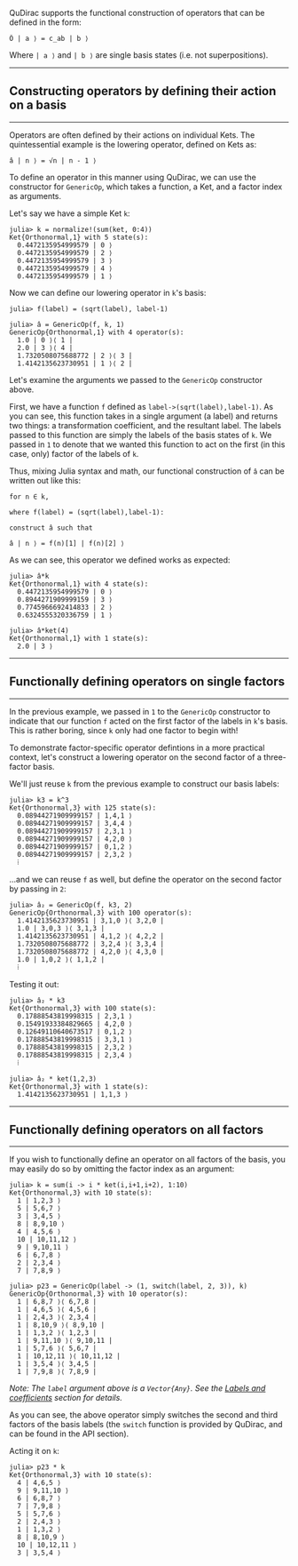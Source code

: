QuDirac supports the functional construction of operators that can be defined in the form:

```
Ô | a ⟩ = c_ab | b ⟩
```

Where `| a ⟩` and `| b ⟩` are single basis states (i.e. not superpositions).

---
## Constructing operators by defining their action on a basis
---

Operators are often defined by their actions on individual Kets. The quintessential example is the lowering operator, defined
on Kets as:

```
â | n ⟩ = √n | n - 1 ⟩
``` 

To define an operator in this manner using QuDirac, we can use the constructor for `GenericOp`, 
which takes a function, a Ket, and a factor index as arguments. 

Let's say we have a simple Ket `k`:

```
julia> k = normalize!(sum(ket, 0:4))
Ket{Orthonormal,1} with 5 state(s):
  0.4472135954999579 | 0 ⟩
  0.4472135954999579 | 2 ⟩
  0.4472135954999579 | 3 ⟩
  0.4472135954999579 | 4 ⟩
  0.4472135954999579 | 1 ⟩
```

Now we can define our lowering operator in `k`'s basis:

```
julia> f(label) = (sqrt(label), label-1)

julia> â = GenericOp(f, k, 1)
GenericOp{Orthonormal,1} with 4 operator(s):
  1.0 | 0 ⟩⟨ 1 |
  2.0 | 3 ⟩⟨ 4 |
  1.7320508075688772 | 2 ⟩⟨ 3 |
  1.4142135623730951 | 1 ⟩⟨ 2 |
```

Let's examine the arguments we passed to the `GenericOp` constructor above. 

First, we have a function `f` defined as `label->(sqrt(label),label-1)`. As you can see, this
function takes in a single argument (a label) and returns two things: a transformation coefficient, 
and the resultant label. The labels passed to this function are simply the labels of the basis
states of `k`. We passed in `1` to denote that we wanted this function to act on the
first (in this case, only) factor of the labels of `k`.

Thus, mixing Julia syntax and math, our functional construction of `â` can be written out like this:

```
for n ∈ k, 

where f(label) = (sqrt(label),label-1):

construct â such that

â | n ⟩ = f(n)[1] | f(n)[2] ⟩
``` 

As we can see, this operator we defined works as expected:

```
julia> â*k
Ket{Orthonormal,1} with 4 state(s):
  0.4472135954999579 | 0 ⟩
  0.8944271909999159 | 3 ⟩
  0.7745966692414833 | 2 ⟩
  0.6324555320336759 | 1 ⟩

julia> â*ket(4)
Ket{Orthonormal,1} with 1 state(s):
  2.0 | 3 ⟩
```

---
## Functionally defining operators on single factors
---

In the previous example, we passed in `1` to the `GenericOp` constructor to indicate that our function `f`
acted on the first factor of the labels in `k`'s basis. This is rather boring, since `k` only had one factor 
to begin with!

To demonstrate factor-specific operator defintions in a more practical context, let's construct a lowering 
operator on the second factor of a three-factor basis.

We'll just reuse `k` from the previous example to construct our basis labels:

```
julia> k3 = k^3
Ket{Orthonormal,3} with 125 state(s):
  0.08944271909999157 | 1,4,1 ⟩
  0.08944271909999157 | 3,4,4 ⟩
  0.08944271909999157 | 2,3,1 ⟩
  0.08944271909999157 | 4,2,0 ⟩
  0.08944271909999157 | 0,1,2 ⟩
  0.08944271909999157 | 2,3,2 ⟩
  ⁞
```

...and we can reuse `f` as well, but define the operator on the second factor by passing in `2`:

```
julia> â₂ = GenericOp(f, k3, 2)
GenericOp{Orthonormal,3} with 100 operator(s):
  1.4142135623730951 | 3,1,0 ⟩⟨ 3,2,0 |
  1.0 | 3,0,3 ⟩⟨ 3,1,3 |
  1.4142135623730951 | 4,1,2 ⟩⟨ 4,2,2 |
  1.7320508075688772 | 3,2,4 ⟩⟨ 3,3,4 |
  1.7320508075688772 | 4,2,0 ⟩⟨ 4,3,0 |
  1.0 | 1,0,2 ⟩⟨ 1,1,2 |
  ⁞
```

Testing it out:

```
julia> â₂ * k3
Ket{Orthonormal,3} with 100 state(s):
  0.17888543819998315 | 2,3,1 ⟩
  0.15491933384829665 | 4,2,0 ⟩
  0.12649110640673517 | 0,1,2 ⟩
  0.17888543819998315 | 3,3,1 ⟩
  0.17888543819998315 | 2,3,2 ⟩
  0.17888543819998315 | 2,3,4 ⟩
  ⁞

julia> â₂ * ket(1,2,3)
Ket{Orthonormal,3} with 1 state(s):
  1.4142135623730951 | 1,1,3 ⟩
```

---
## Functionally defining operators on all factors
---

If you wish to functionally define an operator on all factors of the basis, you may easily do so by omitting the factor index as an argument:

```
julia> k = sum(i -> i * ket(i,i+1,i+2), 1:10)
Ket{Orthonormal,3} with 10 state(s):
  1 | 1,2,3 ⟩
  5 | 5,6,7 ⟩
  3 | 3,4,5 ⟩
  8 | 8,9,10 ⟩
  4 | 4,5,6 ⟩
  10 | 10,11,12 ⟩
  9 | 9,10,11 ⟩
  6 | 6,7,8 ⟩
  2 | 2,3,4 ⟩
  7 | 7,8,9 ⟩

julia> p23 = GenericOp(label -> (1, switch(label, 2, 3)), k)
GenericOp{Orthonormal,3} with 10 operator(s):
  1 | 6,8,7 ⟩⟨ 6,7,8 |
  1 | 4,6,5 ⟩⟨ 4,5,6 |
  1 | 2,4,3 ⟩⟨ 2,3,4 |
  1 | 8,10,9 ⟩⟨ 8,9,10 |
  1 | 1,3,2 ⟩⟨ 1,2,3 |
  1 | 9,11,10 ⟩⟨ 9,10,11 |
  1 | 5,7,6 ⟩⟨ 5,6,7 |
  1 | 10,12,11 ⟩⟨ 10,11,12 |
  1 | 3,5,4 ⟩⟨ 3,4,5 |
  1 | 7,9,8 ⟩⟨ 7,8,9 |
```

*Note: The `label` argument above is a `Vector{Any}`. See the [Labels and coefficients](labels_and_coeffs.md) section for details.*

As you can see, the above operator simply switches the second and third factors of 
the basis labels (the `switch` function is provided by QuDirac, and can be found in
the API section).

Acting it on `k`:

```
julia> p23 * k
Ket{Orthonormal,3} with 10 state(s):
  4 | 4,6,5 ⟩
  9 | 9,11,10 ⟩
  6 | 6,8,7 ⟩
  7 | 7,9,8 ⟩
  5 | 5,7,6 ⟩
  2 | 2,4,3 ⟩
  1 | 1,3,2 ⟩
  8 | 8,10,9 ⟩
  10 | 10,12,11 ⟩
  3 | 3,5,4 ⟩
```

